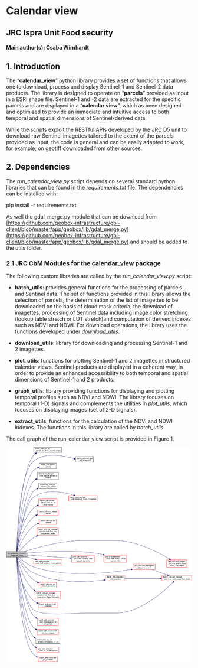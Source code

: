 # Calendar view

## JRC Ispra Unit Food security

#### Main author(s): Csaba Wirnhardt

## 1. Introduction
The “**calendar_view**” python library provides a set of functions that allows one to download, process and display Sentinel-1 and Sentinel-2 data products. The library is designed to operate on “**parcels**” provided as input in a ESRI shape file. Sentinel-1 and -2 data are extracted for the specific parcels and are displayed in a “**calendar view**”, which as been designed and optimized to provide an immediate and intuitive access to both temporal and spatial dimensions of Sentinel-derived data.

While the scripts exploit the RESTful APIs developed by the JRC D5 unit to download raw Sentinel imagettes tailored to the extent of the parcels provided as input, the code is general and can be easily adapted to work, for example, on geotiff downloaded from other sources.

## 2. Dependencies
The *run_calendar_view.py* script depends on several standard python libraries that can be found in the *requirements.txt* file. The dependencies can be installed with:

  pip install -r requirements.txt

As well the gdal_merge.py module that can be download from [https://github.com/geobox-infrastructure/gbi-client/blob/master/app/geobox/lib/gdal_merge.py](https://github.com/geobox-infrastructure/gbi-client/blob/master/app/geobox/lib/gdal_merge.py)
and should be added to the utils folder.

### 2.1 JRC CbM Modules for the calendar_view package
The following custom libraries are called by the *run_calendar_view.py* script:

- **batch_utils**: provides general functions for the processing of parcels and Sentinel data. The set of functions provided in this library allows the selection of parcels, the determination of the list of imagettes to be downloaded on the basis of cloud mask criteria, the download of imagettes, processing of Sentinel data including image color stretching (lookup table stretch or LUT stretch)and computation of derived indexes such as NDVI and NDWI. For download operations, the library uses the functions developed under *download_utils*.
    
- **download_utils**: library for downloading and processing Sentinel-1 and 2 imagettes.
 
- **plot_utils**: functions for plotting Sentinel-1 and 2 imagettes in structured calendar views. Sentinel products are displayed in a coherent way, in order to provide an enhanced accessibility to both temporal and spatial dimensions of Sentinel-1 and 2 products. 

- **graph_utils**: library providing functions for displaying and plotting temporal profiles such as NDVI and NDWI. The library focuses on temporal (1-D) signals and complements the utilities in *plot_utils*, which focuses on displaying images (set of 2-D signals).   

- **extract_utils**: functions for the calculation of the NDVI and NDWI indexes. The functions in this library are called by *batch_utils*.

The call graph of the run_calendar_view script is provided in Figure 1.

![Figure 1: Call graph of the run_calendar_view script.](https://github.com/borioda/cbm/blob/main/media/img/calendar_view_fun.png)


